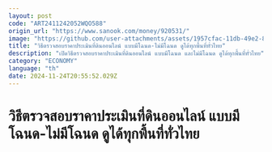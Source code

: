 ```yaml
---
layout: post
code: "ART2411242052WQO588"
origin_url: "https://www.sanook.com/money/920531/"
image: "https://github.com/user-attachments/assets/1957cfac-11db-49e2-8961-8e899273f253"
title: "วิธีตรวจสอบราคาประเมินที่ดินออนไลน์ แบบมีโฉนด-ไม่มีโฉนด ดูได้ทุกพื้นที่ทั่วไทย"
description: "เปิดวิธีตรวจสอบราคาประเมินที่ดินออนไลน์ แบบมีโฉนด และไม่มีโฉนด ดูได้ทุกพื้นที่ทั่วไทย"
category: "ECONOMY"
language: "th"
date: 2024-11-24T20:55:52.029Z
---
```


# วิธีตรวจสอบราคาประเมินที่ดินออนไลน์ แบบมีโฉนด-ไม่มีโฉนด ดูได้ทุกพื้นที่ทั่วไทย